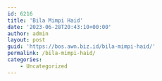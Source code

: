 ```yaml
---
id: 6216
title: 'Bila Mimpi Haid'
date: '2023-06-28T20:43:10+00:00'
author: admin
layout: post
guid: 'https://bos.awn.biz.id/bila-mimpi-haid/'
permalink: /bila-mimpi-haid/
categories:
    - Uncategorized
---
```


